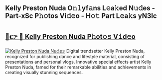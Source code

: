 ## Kelly Preston Nuda O𝚗𝚕yf𝚊ns L𝚎a𝚔ed N𝚞𝚍es - Part-xSc P𝚑𝚘tos Vi𝚍𝚎o - H𝚘𝚝 Part L𝚎a𝚔s yN3lc

# <h2><a href="http://kf1zp4b.oniu.top/?m=Kelly+Preston+Nuda">🔗👉 🔴 Kelly Preston Nuda P𝚑ot𝚘𝚜 V𝚒d𝚎o</a></h2>

[![Kelly Preston Nuda Nu𝚍e𝚜](https://i.imgur.com/0qMVB7G.gif)](http://kf1zp4b.oniu.top/?m=Kelly+Preston+Nuda)
Digital trendsetter Kelly Preston Nuda, recognized for publishing dance and lifestyle material, consisting of presentations and personal vlogs. Innovative special effects artist Kelly Preston Nuda, famed for their remarkable abilities and achievements in creating visually stunning sequences.  
